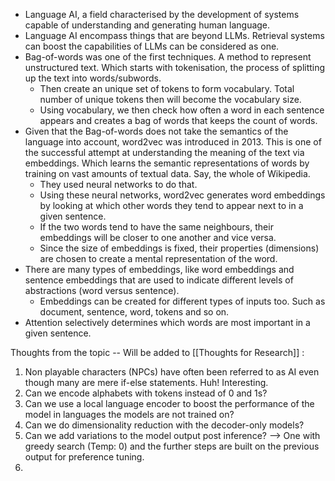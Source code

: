 
* Language AI, a field characterised by the development of systems capable of understanding and generating human language.
* Language AI encompass things that are beyond LLMs. Retrieval systems can boost the capabilities of LLMs can be considered as one.
* Bag-of-words was one of the first techniques. A method to represent unstructured text. Which starts with tokenisation, the process of splitting up the text into words/subwords. 
	* Then create an unique set of tokens to form vocabulary. Total number of unique tokens then will become the vocabulary size.
	* Using vocabulary, we then check how often a word in each sentence appears and creates a bag of words that keeps the count of words.
* Given that the Bag-of-words does not take the semantics of the language into account, word2vec was introduced in 2013. This is one of the successful attempt at understanding the meaning of the text via embeddings. Which learns the semantic representations of words by training on vast amounts of textual data. Say, the whole of Wikipedia. 
	* They used neural networks to do that.
	* Using these neural networks, word2vec generates word embeddings by looking at which other words they tend to appear next to in a given sentence.
	* If the two words tend to have the same neighbours, their embeddings will be closer to one another and vice versa.
	* Since the size of embeddings is fixed, their properties (dimensions) are chosen to create a mental representation of the word.
* There are many types of embeddings, like word embeddings and sentence embeddings that are used to indicate different levels of abstractions (word versus sentence).
	* Embeddings can be created for different types of inputs too. Such as document, sentence, word, tokens and so on.
* Attention selectively determines which words are most important in a given sentence.




Thoughts from the topic -- Will be added to [[Thoughts for Research]] :
1. Non playable characters (NPCs) have often been referred to as AI even though many are mere if-else statements. Huh! Interesting. 
2. Can we encode alphabets with tokens instead of 0 and 1s?
3. Can we use a local language encoder to boost the performance of the model in languages the models are not trained on?
4. Can we do dimensionality reduction with the decoder-only models?
5. Can we add variations to the model output post inference? --> One with greedy search (Temp: 0) and the further steps are built on the previous output for preference tuning.
6. 